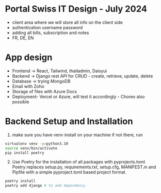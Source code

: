 # Portal Swiss IT Design - July 2024
- client area where we will store all info on the client side
- authentication username password
- adding all bills, subscription and notes
- FR, DE, EN

# App design
- Frontend -> React, Tailwind, thailadmin, Daisyui
- Backend -> Django rest API for CRUD - create, retrieve, update, delete
- Database -> trying MongoDB
- Email with Zoho
- Storage of files with Azure Docs
- Deployment- Vercel or Azure, will test it accordingly - Choreo also possible

# Backend Setup and Installation
1. make sure you have venv install on your machine if not there, run
```bash
virtualenv venv -p=python3.10
source venv/bin/activate
pip install poetry
```
2. Use Poetry for the installation of all packages with pyprojects.toml. Poetry replaces setup.py, requirements.txt, setup.cfg, MANIFEST.in and Pipfile with a simple pyproject.toml based project format.
```bash
poetry install
poetry add django # to add dependency
```
